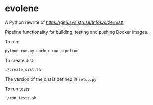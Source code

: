 # evolene
A Python rewrite of https://gita.sys.kth.se/Infosys/zermatt

Pipeline functionality for building, testing and pushing Docker images.

To run: 
```bash
python run.py docker run-pipeline
```

To create dist:
```bash
./create_dist.sh
```
The version of the dist is defined in `setup.py`

To run tests:
```bash
./run_tests.sh
```
